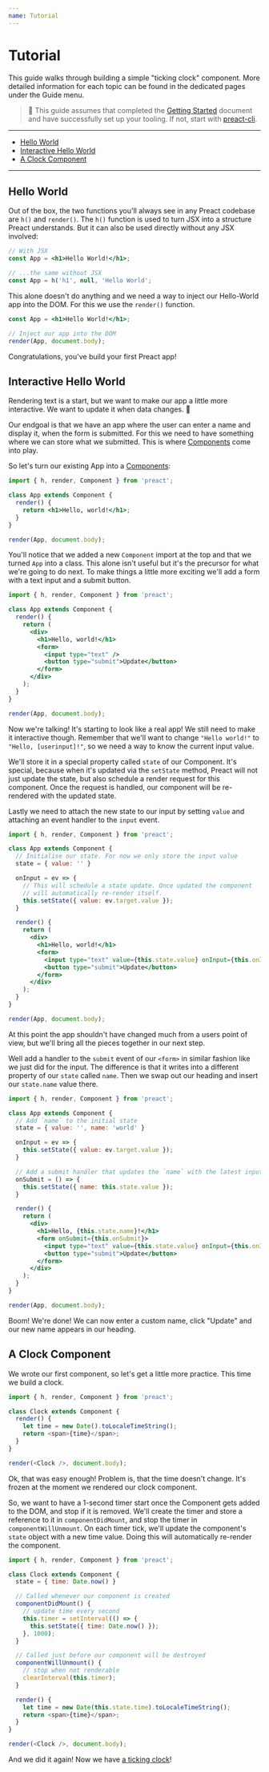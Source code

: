 ```yaml
---
name: Tutorial
---
```


# Tutorial<!-- omit in toc -->

This guide walks through building a simple "ticking clock" component. More detailed information for each topic can be found in the dedicated pages under the Guide menu.

> :information_desk_person: This guide assumes that completed the [Getting Started](/guide/v10/getting-started) document and have successfully set up your tooling. If not, start with [preact-cli](guide/v10/getting-started#best-practices-powered-with-preact-cli).

---

- [Hello World](#hello-world)
- [Interactive Hello World](#interactive-hello-world)
- [A Clock Component](#a-clock-component)

---

## Hello World

Out of the box, the two functions you'll always see in any Preact codebase are `h()` and `render()`. The `h()` function is used to turn JSX into a structure Preact understands. But it can also be used directly without any JSX involved:

```jsx
// With JSX
const App = <h1>Hello World!</h1>;

// ...the same without JSX
const App = h('h1', null, 'Hello World';
```

This alone doesn't do anything and we need a way to inject our Hello-World app into the DOM. For this we use the `render()` function.

```jsx
const App = <h1>Hello World!</h1>;

// Inject our app into the DOM
render(App, document.body);
```

Congratulations, you've build your first Preact app!

## Interactive Hello World

Rendering text is a start, but we want to make our app a little more interactive. We want to update it when data changes. :star2:

Our endgoal is that we have an app where the user can enter a name and display it, when the form is submitted. For this we need to have something where we can store what we submitted. This is where [Components](/guide/v10/types-of-components) come into play.

So let's turn our existing App into a [Components](/guide/v10/types-of-components):

```jsx
import { h, render, Component } from 'preact';

class App extends Component {
  render() {
    return <h1>Hello, world!</h1>;
  }
}

render(App, document.body);
```

You'll notice that we added a new `Component` import at the top and that we turned `App` into a class. This alone isn't useful but it's the precursor for what we're going to do next. To make things a little more exciting we'll add a form with a text input and a submit button.

```jsx
import { h, render, Component } from 'preact';

class App extends Component {
  render() {
    return (
      <div>
        <h1>Hello, world!</h1>
        <form>
          <input type="text" />
          <button type="submit">Update</button>
        </form>
      </div>
    );
  }
}

render(App, document.body);
```

Now we're talking! It's starting to look like a real app! We still need to make it interactive though. Remember that we'll want to change `"Hello world!"` to `"Hello, [userinput]!"`, so we need a way to know the current input value.

We'll store it in a special property called `state` of our Component. It's special, because when it's updated via the `setState` method, Preact will not just update the state, but also schedule a render request for this component. Once the request is handled, our component will be re-rendered with the updated state.

Lastly we need to attach the new state to our input by setting `value` and attaching an event handler to the `input` event.

```jsx
import { h, render, Component } from 'preact';

class App extends Component {
  // Initialise our state. For now we only store the input value
  state = { value: '' }

  onInput = ev => {
    // This will schedule a state update. Once updated the component
    // will automatically re-render itself.
    this.setState({ value: ev.target.value });
  }

  render() {
    return (
      <div>
        <h1>Hello, world!</h1>
        <form>
          <input type="text" value={this.state.value} onInput={this.onInput} />
          <button type="submit">Update</button>
        </form>
      </div>
    );
  }
}

render(App, document.body);
```

At this point the app shouldn't have changed much from a users point of view, but we'll bring all the pieces together in our next step.

Well add a handler to the `submit` event of our `<form>` in similar fashion like we just did for the input. The difference is that it writes into a different property of our `state` called `name`. Then we swap out our heading and insert our `state.name` value there.

```jsx
import { h, render, Component } from 'preact';

class App extends Component {
  // Add `name` to the initial state
  state = { value: '', name: 'world' }

  onInput = ev => {
    this.setState({ value: ev.target.value });
  }

  // Add a submit handler that updates the `name` with the latest input value
  onSubmit = () => {
    this.setState({ name: this.state.value });
  }

  render() {
    return (
      <div>
        <h1>Hello, {this.state.name}!</h1>
        <form onSubmit={this.onSubmit}>
          <input type="text" value={this.state.value} onInput={this.onInput} />
          <button type="submit">Update</button>
        </form>
      </div>
    );
  }
}

render(App, document.body);
```

Boom! We're done! We can now enter a custom name, click "Update" and our new name appears in our heading.

## A Clock Component

We wrote our first component, so let's get a little more practice. This time we build a clock.

```js
import { h, render, Component } from 'preact';

class Clock extends Component {
  render() {
    let time = new Date().toLocaleTimeString();
    return <span>{time}</span>;
  }
}

render(<Clock />, document.body);
```

Ok, that was easy enough! Problem is, that the time doesn't change. It's frozen at the moment we rendered our clock component.

So, we want to have a 1-second timer start once the Component gets added to the DOM, and stop if it is removed. We'll create the timer and store a reference to it in `componentDidMount`, and stop the timer in `componentWillUnmount`. On each timer tick, we'll update the component's `state` object with a new time value. Doing this will automatically re-render the component.

```js
import { h, render, Component } from 'preact';

class Clock extends Component {
  state = { time: Date.now() }

  // Called whenever our component is created
  componentDidMount() {
    // update time every second
    this.timer = setInterval(() => {
      this.setState({ time: Date.now() });
    }, 1000);
  }

  // Called just before our component will be destroyed
  componentWillUnmount() {
    // stop when not renderable
    clearInterval(this.timer);
  }

  render() {
    let time = new Date(this.state.time).toLocaleTimeString();
    return <span>{time}</span>;
  }
}

render(<Clock />, document.body);
```

And we did it again! Now we have [a ticking clock](http://jsfiddle.net/developit/u9m5x0L7/embedded/result,js/)!
